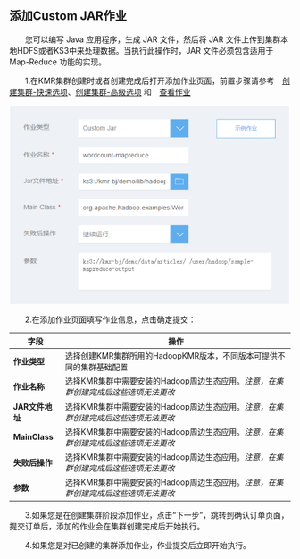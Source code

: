 ## 添加Custom JAR作业

　　您可以编写 Java 应用程序，生成 JAR 文件，然后将 JAR 文件上传到集群本地HDFS或者KS3中来处理数据。当执行此操作时，JAR 文件必须包含适用于 Map-Reduce 功能的实现。
  
　　1.在KMR集群创建时或者创建完成后打开添加作业页面，前置步骤请参考　[创建集群-快速选项](chuang_jian_ji_qun_kuai_su_xuan_xiang.md)、[创建集群-高级选项](chuang_jian_ji_qun_gao_ji_xuan_xiang.md) 和　[查看作业](zuo_ye_xiang_qing.md)

![custom jar](./images/customjar.png)

　　2.在添加作业页面填写作业信息，点击确定提交：

 | 字段 | 操作 |
| -- | -- |
| **作业类型** | 选择创建KMR集群所用的HadoopKMR版本，不同版本可提供不同的集群基础配置 |
| **作业名称** | 选择KMR集群中需要安装的Hadoop周边生态应用。*注意，在集群创建完成后这些选项无法更改* |
| **JAR文件地址** | 选择KMR集群中需要安装的Hadoop周边生态应用。*注意，在集群创建完成后这些选项无法更改* |
| **MainClass** | 选择KMR集群中需要安装的Hadoop周边生态应用。*注意，在集群创建完成后这些选项无法更改* |
| **失败后操作** | 选择KMR集群中需要安装的Hadoop周边生态应用。*注意，在集群创建完成后这些选项无法更改* 
| **参数** | 选择KMR集群中需要安装的Hadoop周边生态应用。*注意，在集群创建完成后这些选项无法更改* |

　　3.如果您是在创建集群阶段添加作业，点击“下一步”，跳转到确认订单页面，提交订单后，添加的作业会在集群创建完成后开始执行。

　　4.如果您是对已创建的集群添加作业，作业提交后立即开始执行。